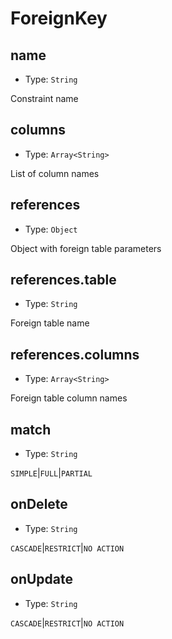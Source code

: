 # ForeignKey

## name

- Type: `String`

Constraint name

## columns

- Type: `Array<String>`

List of column names

## references

- Type: `Object`

Object with foreign table parameters

## references.table

- Type: `String`

Foreign table name

## references.columns

- Type: `Array<String>`

Foreign table column names

## match

- Type: `String`

`SIMPLE`&#124;`FULL`&#124;`PARTIAL`

## onDelete

- Type: `String`

`CASCADE`&#124;`RESTRICT`&#124;`NO ACTION`

## onUpdate

- Type: `String`

`CASCADE`&#124;`RESTRICT`&#124;`NO ACTION`
